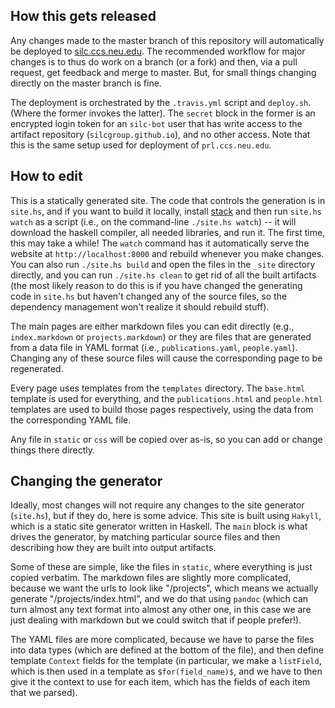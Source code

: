 ## How this gets released

Any changes made to the master branch of this repository will automatically be
deployed to [silc.ccs.neu.edu](http://silc.ccs.neu.edu). The recommended workflow for major changes is
to thus do work on a branch (or a fork) and then, via a pull request, get
feedback and merge to master. But, for small things changing directly on the
master branch is fine.

The deployment is orchestrated by the `.travis.yml` script and `deploy.sh`.
(Where the former invokes the latter). The `secret` block in the former is an
encrypted login token for an `silc-bot` user that has write access to the
artifact repository (`silcgroup.github.io`), and no other access. Note that this
is the same setup used for deployment of `prl.ccs.neu.edu`.

## How to edit

This is a statically generated site. The code that controls the generation is in
`site.hs`, and if you want to build it locally, install [stack](https://docs.haskellstack.org/en/stable/README/) and then run
`site.hs watch` as a script (i.e., on the command-line `./site.hs watch`) -- it
will download the haskell compiler, all needed libraries, and run it. The first
time, this may take a while! The `watch` command has it automatically serve the
website at `http://localhost:8000` and rebuild whenever you make changes. You
can also run `./site.hs build` and open the files in the `_site` directory
directly, and you can run `./site.hs clean` to get rid of all the built
artifacts (the most likely reason to do this is if you have changed the
generating code in `site.hs` but haven't changed any of the source files, so the
dependency management won't realize it should rebuild stuff).

The main pages are either markdown files you can edit directly (e.g.,
`index.markdown` or `projects.markdown`) or they are files that are generated
from a data file in YAML format (i.e., `publications.yaml`, `people.yaml`).
Changing any of these source files will cause the corresponding page to be
regenerated.

Every page uses templates from the `templates` directory. The `base.html`
template is used for everything, and the `publications.html` and `people.html`
templates are used to build those pages respectively, using the data from the
corresponding YAML file.

Any file in `static` or `css` will be copied over as-is, so you can add or
change things there directly.

## Changing the generator

Ideally, most changes will not require any changes to the site generator
(`site.hs`), but if they do, here is some advice. This site is built using
`Hakyll`, which is a static site generator written in Haskell. The `main` block
is what drives the generator, by matching particular source files and then
describing how they are built into output artifacts. 

Some of these are simple, like the files in `static`, where everything is just
copied verbatim. The markdown files are slightly more complicated, because we
want the urls to look like "/projects", which means we actually generate
"/projects/index.html", and we do that using `pandoc` (which can turn almost any
text format into almost any other one, in this case we are just dealing with
markdown but we could switch that if people prefer!).

The YAML files are more complicated, because we have to parse the files into
data types (which are defined at the bottom of the file), and then define
template `Context` fields for the template (in particular, we make a
`listField`, which is then used in a template as `$for(field_name)$`, and we
have to then give it the context to use for each item, which has the fields of
each item that we parsed).
